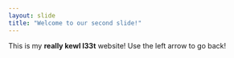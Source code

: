 ```yaml
---
layout: slide
title: "Welcome to our second slide!"
---
```

This is my **really kewl l33t** website!
Use the left arrow to go back!
